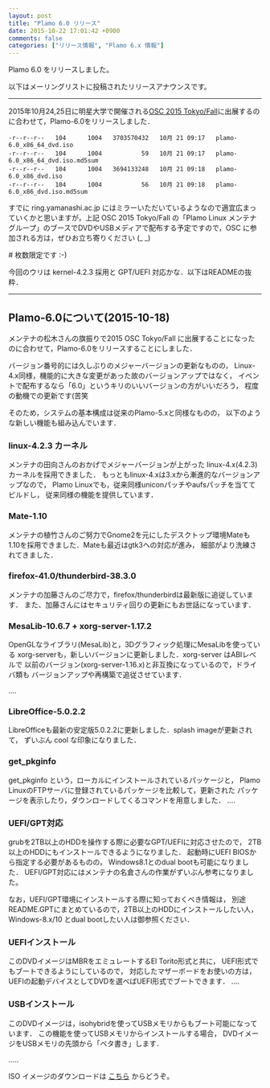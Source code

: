 ```yaml
---
layout: post
title: "Plamo 6.0 リリース"
date: 2015-10-22 17:01:42 +0900
comments: false
categories: ["リリース情報", "Plamo 6.x 情報"]
---
```


Plamo 6.0 をリリースしました。

以下はメーリングリストに投稿されたリリースアナウンスです。

----

2015年10月24,25日に明星大学で開催される[OSC 2015 Tokyo/Fall](http://www.ospn.jp/osc2015-fall/)に出展するのに合わせて，Plamo-6.0をリリースしました．

    -r--r--r--   104      1004   3703570432   10月 21 09:17   plamo-6.0_x86_64_dvd.iso
    -r--r--r--   104      1004           59   10月 21 09:17   plamo-6.0_x86_64_dvd.iso.md5sum
    -r--r--r--   104      1004   3694133248   10月 21 09:18   plamo-6.0_x86_dvd.iso
    -r--r--r--   104      1004           56   10月 21 09:18   plamo-6.0_x86_dvd.iso.md5sum

すでに ring.yamanashi.ac.jp にはミラーいただいているようなので適宜広まっていくかと思いますが，上記 OSC 2015 Tokyo/Fall の「Plamo Linux メンテナグループ」のブースでDVDやUSBメディアで配布する予定ですので，OSC に参加される方は，ぜひお立ち寄りください (_ _)

\# 枚数限定です :-)

今回のウリは kernel-4.2.3 採用と GPT/UEFI 対応かな．以下はREADMEの抜粋．

----

## Plamo-6.0について(2015-10-18)

メンテナの松木さんの旗振りで2015 OSC Tokyo/Fall に出展することになった
のに合わせて，Plamo-6.0をリリースすることにしました．

バージョン番号的には久しぶりのメジャーバージョンの更新なものの，
Linux-4.x同様，機能的に大きな変更があった故のバージョンアップではなく，
イベントで配布するなら「6.0」というキリのいいバージョンの方がいいだろう，
程度の動機での更新です(苦笑

そのため，システムの基本構成は従来のPlamo-5.xと同様なものの，
以下のような新しい機能も組み込んでいます．

### linux-4.2.3 カーネル

メンテナの田向さんのおかげでメジャーバージョンが上がった
linux-4.x(4.2.3)カーネルを採用できました．
もっともlinux-4.xは3.xから漸進的なバージョンアップなので，
Plamo Linuxでも，従来同様uniconパッチやaufsパッチを当ててビルドし，
従来同様の機能を提供しています．

### Mate-1.10

メンテナの植竹さんのご努力でGnome2を元にしたデスクトップ環境Mateも
1.10を採用できました．Mateも最近はgtk3への対応が進み，
細部がより洗練されてきました．

### firefox-41.0/thunderbird-38.3.0

メンテナの加藤さんのご尽力で，firefox/thunderbirdは最新版に追従しています．
また、加藤さんにはセキュリティ回りの更新にもお世話になっています．

### MesaLib-10.6.7 + xorg-server-1.17.2

OpenGLなライブラリ(MesaLib)と，3Dグラフィック処理にMesaLibを使っている
xorg-serverも，新しいバージョンに更新しました．xorg-server はABIレベルで
以前のバージョン(xorg-server-1.16.x)と非互換になっているので，ドライバ類も
バージョンアップや再構築で追従させています．

....

### LibreOffice-5.0.2.2

LibreOfficeも最新の安定版5.0.2.2に更新しました．splash imageが更新されて，
ずいぶん cool な印象になりました．

### get_pkginfo

get_pkginfo という，ローカルにインストールされているパッケージと，
Plamo LinuxのFTPサーバに登録されているパッケージを比較して，更新された
パッケージを表示したり，ダウンロードしてくるコマンドを用意しました．
....

### UEFI/GPT対応

grubを2TB以上のHDDを操作する際に必要なGPT/UEFIに対応させたので，
2TB以上のHDDにもインストールできるようになりました．
起動時にUEFI BIOSから指定する必要があるものの，
Windows8.1とのdual bootも可能になりました．
UEFI/GPT対応にはメンテナの名倉さんの作業がずいぶん参考になりました。

なお，UEFI/GPT環境にインストールする際に知っておくべき情報は，
別途README.GPTにまとめているので，2TB以上のHDDにインストールしたい人，
Windows-8.x/10 とdual bootしたい人は御参照ください．

### UEFIインストール

このDVDイメージはMBRをエミュレートするEl Torito形式と共に，
UEFI形式でもブートできるようにしているので，
対応したマザーボードをお使いの方は，
UEFIの起動デバイスとしてDVDを選べばUEFI形式でブートできます．
....

### USBインストール

このDVDイメージは，isohybridを使ってUSBメモリからもブート可能になっています．
この機能を使ってUSBメモリからインストールする場合，
DVDイメージをUSBメモリの先頭から「ベタ書き」します．

.....

ISO イメージのダウンロードは [こちら](/download/) からどうぞ。